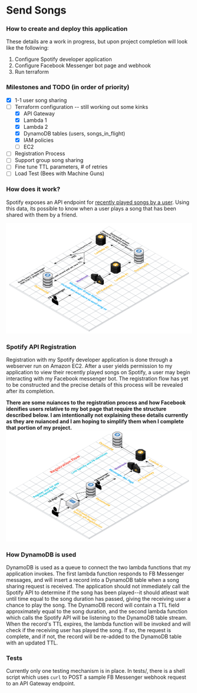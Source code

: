 # Send Songs

### How to create and deploy this application
These details are a work in progress, but upon project completion will look like the following:
  1. Configure Spotify developer application
  2. Configure Facebook Messenger bot page and webhook
  3. Run terraform

### Milestones and TODO (in order of priority)
- [x] 1-1 user song sharing
- [ ] Terraform configuration -- still working out some kinks
  - [x] API Gateway
  - [x] Lambda 1
  - [x] Lambda 2
  - [x] DynamoDB tables (users, songs_in_flight)
  - [x] IAM policies
  - [ ] EC2
- [ ] Registration Process
- [ ] Support group song sharing
- [ ] Fine tune TTL parameters, # of retries
- [ ] Load Test (Bees with Machine Guns)

### How does it work?
Spotify exposes an API endpoint for [recently played songs by a user](https://developer.spotify.com/web-api/web-api-personalization-endpoints/get-recently-played/). Using this data, its possible to know when a user plays a song that has been shared with them by a friend. 

![Song Sharing Architecture](Message_Sending_Architecture.png?raw=true "Song Sharing Architecture")

### Spotify API Registration
Registration with my Spotify developer application is done through a webserver run on Amazon EC2. After a user yields permission to my application to view their recently played songs on Spotify, a user may begin interacting with my Facebook messenger bot. The registration flow has yet to be constructed and the precise details of this process will be revealed after its completion.

**There are some nuiances to the registration process and how Facebook idenifies users relative to my bot page that require the structure described below. I am intentionally not explaining these details currently as they are nuianced and I am hoping to simplify them when I complete that portion of my project.**
![Registration Architecture](Registration_Architecture.png?raw=true "Registration Architecture")


### How DynamoDB is used
DynamoDB is used as a queue to connect the two lambda functions that my application invokes. The first lambda function responds to FB Messenger messages, and will insert a record into a DynamoDB table when a song sharing request is received. The application should not immediately call the Spotify API to determine if the song has been played--it should atleast wait until time equal to the song duration has passed, giving the receiving user a chance to play the song. The DynamoDB record will contain a TTL field approximately equal to the song duration, and the second lambda function which calls the Spotify API will be listening to the DynamoDB table stream. When the record's TTL expires, the lambda function will be invoked and will check if the receiving user has played the song. If so, the request is complete, and if not, the record will be re-added to the DynamoDB table with an updated TTL.

### Tests
Currently only one testing mechanism is in place. In tests/, there is a shell script which uses `curl` to POST a sample FB Messenger webhook request to an API Gateway endpoint. 
